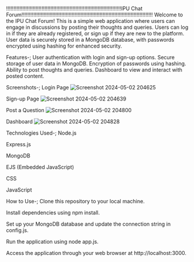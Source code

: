 !!!!!!!!!!!!!!!!!!!!!!!!!!!!!!!!!!!!!!!!!!!!!!!!!!!!!!!!!!!!!!!!!!!!!!!!!!!!!!IPU Chat Forum!!!!!!!!!!!!!!!!!!!!!!!!!!!!!!!!!!!!!!!!!!!!!!!!!!!!!!!!!!!!!!!!!!!!!!!!!!!!!!!!!!!!!!!!!
Welcome to the IPU Chat Forum! This is a simple web application where users can engage in discussions by posting their thoughts and queries. Users can log in if they are already registered, or sign up if they are new to the platform. User data is securely stored in a MongoDB database, with passwords encrypted using hashing for enhanced security.

Features-;
User authentication with login and sign-up options.
Secure storage of user data in MongoDB.
Encryption of passwords using hashing.
Ability to post thoughts and queries.
Dashboard to view and interact with posted content.


Screenshots-;
Login Page
![Screenshot 2024-05-02 204625](https://github.com/MaNNu-yadav/chat-forum-IPU/assets/129677917/45f153ae-c7b5-47b1-a8e8-220de88bc007)


Sign-up Page
![Screenshot 2024-05-02 204639](https://github.com/MaNNu-yadav/chat-forum-IPU/assets/129677917/2eb9b358-239c-4cc9-bf6b-05b04e0a9b9d)

Post a Question
![Screenshot 2024-05-02 204800](https://github.com/MaNNu-yadav/chat-forum-IPU/assets/129677917/1fd14645-45fd-4de9-92a4-75acefcb00f1)

Dashboard
![Screenshot 2024-05-02 204828](https://github.com/MaNNu-yadav/chat-forum-IPU/assets/129677917/fff9dd87-67ab-432d-93b1-68e91a9cf47b)

Technologies Used-;
Node.js

Express.js

MongoDB

EJS (Embedded JavaScript)

CSS

JavaScript


How to Use-;
Clone this repository to your local machine.

Install dependencies using npm install.

Set up your MongoDB database and update the connection string in config.js.

Run the application using node app.js.

Access the application through your web browser at http://localhost:3000.

